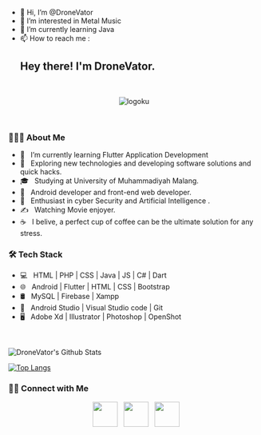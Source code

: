 - 👋 Hi, I’m @DroneVator
- 👀 I’m interested in Metal Music
- 🌱 I’m currently learning Java
- 📫 How to reach me :
  <h2> Hey there! I'm DroneVator.  </h2> <br>

<div align="center" width="50" height="50">
  
![logoku](https://github.com/DroneVator/convertimg/assets/95744339/6749bf6c-02fc-464b-8d5f-9e43bfca2d4f)

</div>

<br>


<h3> 👨🏻‍💻 About Me </h3>

- 🔭 &nbsp; I’m currently learning Flutter Application Development
- 🤔 &nbsp; Exploring new technologies and developing software solutions and quick hacks.
- 🎓 &nbsp; Studying at University of Muhammadiyah Malang.
- 💼 &nbsp; Android developer and front-end web developer.
- 🌱 &nbsp; Enthusiast in cyber Security and Artificial Intelligence .
- ✍️ &nbsp; Watching Movie enjoyer.
- ☕ &nbsp; I belive, a perfect cup of coffee can be the ultimate solution for any stress. 

<h3>🛠 Tech Stack</h3>

- 💻 &nbsp; HTML | PHP | CSS | Java | JS  | C# | Dart 
- 🌐 &nbsp; Android | Flutter | HTML | CSS | Bootstrap 
- 🛢 &nbsp; MySQL | Firebase | Xampp
- 🔧 &nbsp; Android Studio | Visual Studio code | Git
- 🖥 &nbsp; Adobe Xd | Illustrator | Photoshop | OpenShot

<br>

<br>

<img align="center" src="https://github-readme-stats.vercel.app/api?username=DroneVator&include_all_commits=true&count_private=true&show_icons=true&line_height=20&title_color=7A7ADB&icon_color=2234AE&text_color=D3D3D3&bg_color=0,000000,130F40" alt="DroneVator's Github Stats">

</br>

[![Top Langs](https://github-readme-stats.vercel.app/api/top-langs/?username=DroneVator&langs_count=&text_color=daf7dc&bg_color=151515)](https://github.com/DroneVator/github-readme-stats)


<h3> 🤝🏻 Connect with Me </h3>

<p align="center">
&nbsp; <a href="https://twitter.com/SevenSyn87" target="_blank" rel="noopener noreferrer"><img src="https://img.icons8.com/plasticine/100/000000/twitter.png" width="50" /></a>  
&nbsp; <a href="https://www.instagram.com/daffaakmal_f/" target="_blank" rel="noopener noreferrer"><img src="https://img.icons8.com/plasticine/100/000000/instagram-new.png" width="50" /></a>  
&nbsp; <a href="daffaakmal2001@gmail.com" target="_blank" rel="noopener noreferrer"><img src="https://img.icons8.com/plasticine/100/000000/gmail.png"  width="50" /></a>
</p>

<!---
DroneVator/DroneVator is a ✨ special ✨ repository because its `README.md` (this file) appears on your GitHub profile.
You can click the Preview link to take a look at your changes.
--->
